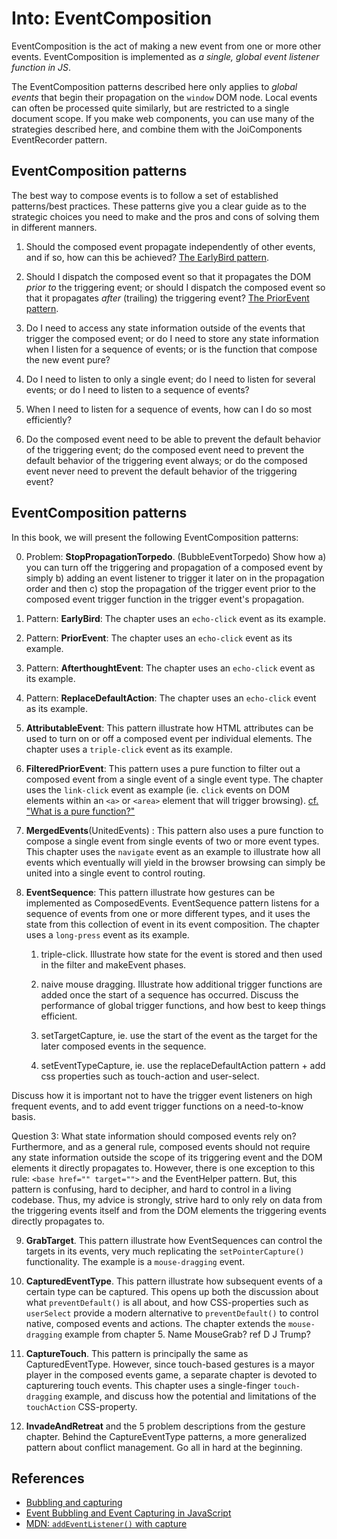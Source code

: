 # Into: EventComposition

EventComposition is the act of making a new event from one or more other events.
EventComposition is implemented as *a single, global event listener function in JS*.

The EventComposition patterns described here only applies to *global events* that begin their propagation on the `window` DOM node. Local events can often be processed quite similarly, but are restricted to a single document scope. If you make web components, you can use many of the strategies described here, and combine them with the JoiComponents EventRecorder pattern.

## EventComposition patterns

The best way to compose events is to follow a set of established patterns/best practices. These patterns give you a clear guide as to the strategic choices you need to make and the pros and cons of solving them in different manners.

1. Should the composed event propagate independently of other events, and if so, how can this be achieved? [The EarlyBird pattern](Pattern2_EarlyBird.md).

2. Should I dispatch the composed event so that it propagates the DOM *prior to* the triggering event; or 
   should I dispatch the composed event so that it propagates *after* (trailing) the triggering event?
   [The PriorEvent pattern](Pattern3_PriorEvent.md). 

3. Do I need to access any state information outside of the events that trigger the composed event; or
   do I need to store any state information when I listen for a sequence of events; or
   is the function that compose the new event pure?
   
4. Do I need to listen to only a single event; 
   do I need to listen for several events; or 
   do I need to listen to a sequence of events?
   
5. When I need to listen for a sequence of events, how can I do so most efficiently?

6. Do the composed event need to be able to prevent the default behavior of the triggering event;
   do the composed event need to prevent the default behavior of the triggering event always; or
   do the composed event never need to prevent the default behavior of the triggering event?
   

## EventComposition patterns

In this book, we will present the following EventComposition patterns:

0. Problem: **StopPropagationTorpedo**. (BubbleEventTorpedo)
   Show how a) you can turn off the triggering and propagation of a composed event 
   by simply b) adding an event listener to trigger it later on in the propagation order and then 
   c) stop the propagation of the trigger event prior to the composed event trigger function in the 
   trigger event's propagation.
    
1. Pattern: **EarlyBird**: 
   The chapter uses an `echo-click` event as its example.
   
2. Pattern: **PriorEvent**: 
   The chapter uses an `echo-click` event as its example.
   
3. Pattern: **AfterthoughtEvent**: 
   The chapter uses an `echo-click` event as its example.
   
4. Pattern: **ReplaceDefaultAction**: 
   The chapter uses an `echo-click` event as its example.
 
5. **AttributableEvent**: This pattern illustrate how HTML attributes can be used to turn on or off a composed event per individual elements. The chapter uses a `triple-click` event as its example.

6. **FilteredPriorEvent**: This pattern uses a pure function to filter out a composed event
   from a single event of a single event type. The chapter uses the `link-click` event as example
   (ie. `click` events on DOM elements within an `<a>` or `<area>` element that will trigger browsing).
   [cf. "What is a pure function?"](https://medium.com/javascript-scene/master-the-javascript-interview-what-is-a-pure-function-d1c076bec976)

7. **MergedEvents**(UnitedEvents) : This pattern also uses a pure function to compose a single event from single events of two or more event types. This chapter uses the `navigate` event as an example to illustrate how all events which eventually will yield in the browser browsing can simply be united into a single event to control routing.

8. **EventSequence**: This pattern illustrate how gestures can be implemented as ComposedEvents. EventSequence pattern listens for a sequence of events from one or more different types, and it uses the state from this collection of event in its event composition. The chapter uses a `long-press` event as its example.

   1. triple-click. Illustrate how state for the event is stored and then used in the filter and 
      makeEvent phases.
      
   2. naive mouse dragging. Illustrate how additional trigger functions are added once the start of a
      sequence has occurred. Discuss the performance of global trigger functions, and how best to keep 
      things efficient.
      
   3. setTargetCapture, ie. use the start of the event as the target for the later composed events in the sequence.

   4. setEventTypeCapture, ie. use the replaceDefaultAction pattern + add css properties such as
      touch-action and user-select.
      
Discuss how it is important not to have the trigger event listeners on high frequent events, and 
to add event trigger functions on a need-to-know basis.


   Question 3: What state information should composed events rely on?
Furthermore, and as a general rule, composed events should not require any state information 
outside the scope of its triggering event and the DOM elements it directly propagates to.
However, there is one exception to this rule: `<base href="" target="">` and the EventHelper pattern.
But, this pattern is confusing, hard to decipher, and hard to control in a living codebase.
Thus, my advice is strongly, strive hard to only rely on data from the triggering events itself and
from the DOM elements the triggering events directly propagates to.


9. **GrabTarget**. This pattern illustrate how EventSequences can control the targets in its events,
   very much replicating the `setPointerCapture()` functionality.
   The example is a `mouse-dragging` event.

10. **CapturedEventType**. This pattern illustrate how subsequent events of a certain type can be captured.
   This opens up both the discussion about what `preventDefault()` is all about, and
   how CSS-properties such as `userSelect` provide a modern alternative to `preventDefault()` 
   to control native, composed events and actions.
   The chapter extends the `mouse-dragging` example from chapter 5. Name MouseGrab? ref D J Trump?

11. **CaptureTouch**. This pattern is principally the same as CapturedEventType.
   However, since touch-based gestures is a mayor player in the composed events game, 
   a separate chapter is devoted to capturering touch events.
   This chapter uses a single-finger `touch-dragging` example, and discuss how the potential 
   and limitations of the `touchAction` CSS-property.

12. **InvadeAndRetreat** and the 5 problem descriptions from the gesture chapter.
   Behind the CaptureEventType patterns, a more generalized pattern about conflict management. 
   Go all in hard at the beginning. 


## References

 * [Bubbling and capturing](https://javascript.info/bubbling-and-capturing)
 * [Event Bubbling and Event Capturing in JavaScript](https://medium.com/@vsvaibhav2016/event-bubbling-and-event-capturing-in-javascript-6ff38bec30e)
 * [MDN: `addEventListener()` with capture](https://developer.mozilla.org/en-US/docs/Web/API/EventTarget/addEventListener#Example_of_options_usage)